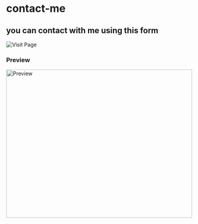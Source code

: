 # contact-me
## you can contact with me using this form
<img alt="Visit Page" src="https://user-images.githubusercontent.com/96917595/155704729-77d3faaf-84db-451e-b4cd-e070a38c2d53.png"></a>
### Preview
<img src="https://user-images.githubusercontent.com/96917595/155704139-4ae4fb3d-b828-4c80-92ae-ba4f493d483f.png" alt="Preview" width="500" height="400">
